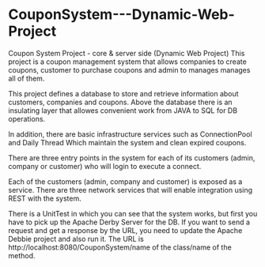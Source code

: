 # CouponSystem---Dynamic-Web-Project

Coupon System Project - core & server side (Dynamic Web Project)
This project is a coupon management system that allows companies to create coupons, customer to purchase coupons and admin to manages manages all of them.

This project defines a database to store and retrieve information about customers, companies and coupons. Above the database there is an insulating layer that allowes convenient work from JAVA to SQL for DB operations.

In addition, there are basic infrastructure services such as ConnectionPool and Daily Thread Which maintain the system and clean expired coupons.

There are three entry points in the system for each of its customers (admin, company or customer) who will login to execute a connect.

Each of the customers (admin, company and customer) is exposed as a service. There are three network services that will enable integration using REST with the system.

There is a UnitTest in which you can see that the system works, but first you have to pick up the Apache Derby Server for the DB.
If you want to send a request and get a response by the URL, you need to update the Apache Debbie project and also run it. The URL is http://localhost:8080/CouponSystem/name of the class/name of the method. 
